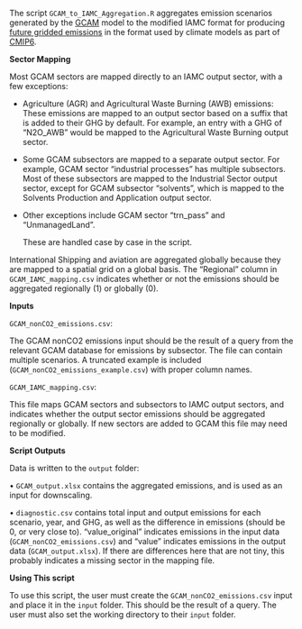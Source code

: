 The script `GCAM_to_IAMC_Aggregation.R` aggregates emission scenarios generated by the [GCAM](https://github.com/JGCRI/gcam-core) model to the modified IAMC format for producing [future gridded emissions](https://github.com/iiasa/emissions_downscaling) in the format used by climate models as part of [CMIP6](https://www.wcrp-climate.org/wgcm-cmip/wgcm-cmip6).


**Sector Mapping**


Most GCAM sectors are mapped directly to an IAMC output sector, with a few exceptions:


* Agriculture (AGR) and Agricultural Waste Burning (AWB) emissions: These emissions are mapped to an output sector based on a suffix that is added to their GHG by default. For example, an entry with a GHG of “N2O_AWB” would be mapped to the Agricultural Waste Burning output sector.
* Some GCAM subsectors are mapped to a separate output sector. For example, GCAM sector “industrial processes” has multiple subsectors. Most of these subsectors are mapped to the Industrial Sector output sector, except for GCAM subsector “solvents”, which is mapped to the Solvents Production and Application output sector. 
* Other exceptions include GCAM sector “trn_pass” and “UnmanagedLand”.

  These are handled case by case in the script.



International Shipping and aviation are aggregated globally because they are mapped to a spatial grid on a global basis. The “Regional” column in `GCAM_IAMC_mapping.csv` indicates whether or not the emissions should be aggregated regionally (1) or globally (0).



**Inputs**


`GCAM_nonCO2_emissions.csv`:

The GCAM nonCO2 emissions input should be the result of a query from the relevant GCAM database for emissions by subsector. The file can contain multiple scenarios. A truncated example is included (`GCAM_nonCO2_emissions_example.csv`) with proper column names.



`GCAM_IAMC_mapping.csv`:

This file maps GCAM sectors and subsectors to IAMC output sectors, and indicates whether the output sector emissions should be aggregated regionally or globally. If new sectors are added to GCAM this file may need to be modified.





**Script Outputs**


Data is written to the `output` folder:

•	`GCAM_output.xlsx` contains the aggregated emissions, and is used as an input for downscaling.

•	`diagnostic.csv` contains total input and output emissions for each scenario, year, and GHG, as well as the difference in emissions (should be 0, or very close to). “value_original” indicates emissions in the input data (`GCAM_nonCO2_emissions.csv`) and “value” indicates emissions in the output data (`GCAM_output.xlsx`). If there are differences here that are not tiny, this probably indicates a missing sector in the mapping file.



**Using This script**


To use this script, the user must create the `GCAM_nonCO2_emissions.csv` input and place it in the `input` folder. This should be the result of a query. The user must also set the working directory to their `input` folder.

